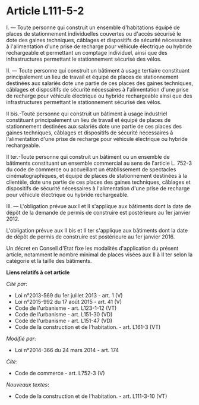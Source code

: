 # Article L111-5-2

I. ― Toute personne qui construit un ensemble d'habitations équipé de places de stationnement individuelles couvertes ou
d'accès sécurisé le dote des gaines techniques, câblages et dispositifs de sécurité nécessaires à l'alimentation d'une prise
de recharge pour véhicule électrique ou hybride rechargeable et permettant un comptage individuel, ainsi que des
infrastructures permettant le stationnement sécurisé des vélos. 

II. ― Toute personne qui construit un bâtiment à usage tertiaire constituant principalement un lieu de travail et équipé de
places de stationnement destinées aux salariés dote une partie de ces places des gaines techniques, câblages et dispositifs
de sécurité nécessaires à l'alimentation d'une prise de recharge pour véhicule électrique ou hybride rechargeable ainsi que
des infrastructures permettant le stationnement sécurisé des vélos. 

II bis.-Toute personne qui construit un bâtiment à usage industriel constituant principalement un lieu de travail et équipé
de places de stationnement destinées aux salariés dote une partie de ces places des gaines techniques, câblages et
dispositifs de sécurité nécessaires à l'alimentation d'une prise de recharge pour véhicule électrique ou hybride
rechargeable. 

II ter.-Toute personne qui construit un bâtiment ou un ensemble de bâtiments constituant un ensemble commercial au sens de
l'article L. 752-3 du code de commerce ou accueillant un établissement de spectacles cinématographiques, et équipé de places
de stationnement destinées à la clientèle, dote une partie de ces places des gaines techniques, câblages et dispositifs de
sécurité nécessaires à l'alimentation d'une prise de recharge pour véhicule électrique ou hybride rechargeable. 

III. ― L'obligation prévue aux I et II s'applique aux bâtiments dont la date de dépôt de la demande de permis de construire
est postérieure au 1er janvier 2012. 

L'obligation prévue aux II bis et II ter s'applique aux bâtiments dont la date de dépôt de permis de construire est
postérieure au 1er janvier 2016. 

Un décret en Conseil d'Etat fixe les modalités d'application du présent article, notamment le nombre minimal de places visées
aux II à II ter selon la catégorie et la taille des bâtiments.

**Liens relatifs à cet article**

_Cité par_:

  - Loi n°2013-569 du 1er juillet 2013 - art. 1 (V)
  - Loi n°2015-992 du 17 août 2015 - art. 41 (V)
  - Code de l'urbanisme - art. L123-1-12 (VT)
  - Code de l'urbanisme - art. L151-30 (VD)
  - Code de l'urbanisme - art. L151-47 (VD)
  - Code de la construction et de l'habitation. - art. L161-3 (VT)

_Modifié par_:

  - Loi n°2014-366 du 24 mars 2014 - art. 174

_Cite_:

  - Code de commerce - art. L752-3 (V)

_Nouveaux textes_:

  - Code de la construction et de l'habitation. - art. L111-3-10 (VT)
